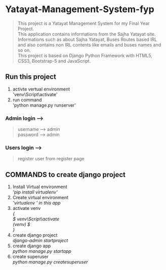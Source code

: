 # Yatayat-Management-System-fyp
> This project is a Yatayat Management System for my Final Year Project. <br /> 
> This application contains informations from the Sajha Yatayat site. <br />
> Informations such as about Sajha Yatayat, Buses Routes based IRL and also contains non IRL contents like emails and buses names and so on. <br />
> This project is based on Django Python Framework with HTML5, CSS3, Bootstrap-5 and JavaScript.

## Run this project
1. activte vertual environment <br> 'venv\Script\activate'
2. run command <br> 'python manage.py runserver'

### 
### Admin login -->
> username --> admin <br />
> password --> admin

### Users login -->
> register user from register page
###

## COMMANDS to create django project
1. Install Virtual environment <br><i> 'pip install virtualenv' </i>
2. Create virtual environment <br><i> 'virtualenv <virtualenv-name>' in this app <venv> </i>
3. activate venv <br> <i>
  {<br>
      $ venv\Script\activate<br>
      (venv) $ <br>
   } </i>
4. create django project <br><i> django-admin startproject <project-name> </i>
5. create django app <br><i> python manage.py startapp <app-name> </i>
6. create superuser <br><i> python manage.py createsuperuser </i>
  
